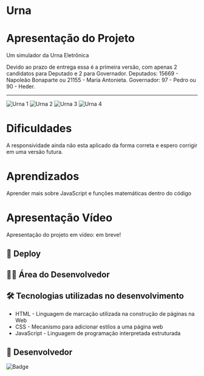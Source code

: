 # Urna

# Apresentação do Projeto

Um simulador da Urna Eletrônica

Devido ao prazo de entrega essa é a primeira versão, com apenas 2 candidatos para Deputado e 2 para Governador.
Deputados: 15669 - Napoleão Bonaparte ou 21155 - Maria Antonieta.
Governador: 97 - Pedro ou 90 - Heder.

-----------------------------------------------------------------------------------------------------------------

![Urna 1](https://user-images.githubusercontent.com/118136902/204066698-70da0bd4-919b-4b9a-b0f8-05f95803bd03.png)
![Urna 2](https://user-images.githubusercontent.com/118136902/204066707-52d88022-83b0-4ac7-9f23-04e086ec1eff.png)
![Urna 3](https://user-images.githubusercontent.com/118136902/204066711-5bec32be-6ce3-43a7-b746-acb356761945.png)
![Urna 4](https://user-images.githubusercontent.com/118136902/204066712-0b4ee9fb-92ca-4199-b5ce-9db972f311e5.png)

# Dificuldades

A responsividade ainda não esta aplicado da forma correta e espero corrigir em uma versão futura.

# Aprendizados

Aprender mais sobre JavaScript e funções matemáticas dentro do código 

# Apresentação Vídeo

Apresentação do projeto em vídeo: em breve!

## 🚀 Deploy



## 👨‍💻 Área do Desenvolvedor

## 🛠️ Tecnologias utilizadas no desenvolvimento

* HTML - Linguagem de marcação utilizada na construção de páginas na Web
* CSS - Mecanismo para adicionar estilos a uma página web
* JavaScript - Linguagem de programação interpretada estruturada

## 🙋 Desenvolvedor

![Badge](https://img.shields.io/badge/Desenvolvedor-MarcosCast-%237159c1?style=for-the-badge&logo=ghost)
